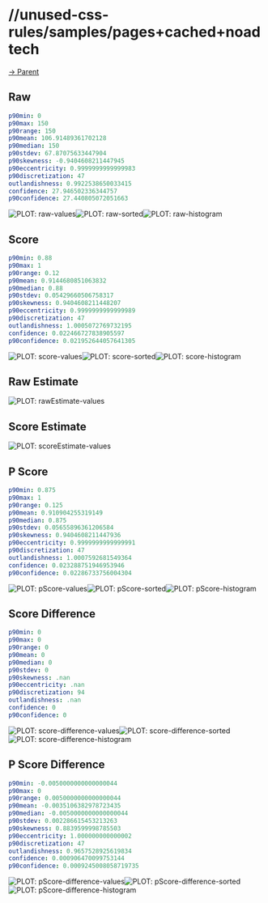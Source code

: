 
# //unused-css-rules/samples/pages+cached+noadtech

[→ Parent](../..)


## Raw


```yaml
p90min: 0
p90max: 150
p90range: 150
p90mean: 106.91489361702128
p90median: 150
p90stdev: 67.87075633447904
p90skewness: -0.9404608211447945
p90eccentricity: 0.9999999999999983
p90discretization: 47
outlandishness: 0.9922538650033415
confidence: 27.946502336344757
p90confidence: 27.440805072051663

```

![PLOT: raw-values](./raw/values.svg)![PLOT: raw-sorted](./raw/sorted.svg)![PLOT: raw-histogram](./raw/histogram.svg)
## Score


```yaml
p90min: 0.88
p90max: 1
p90range: 0.12
p90mean: 0.9144680851063832
p90median: 0.88
p90stdev: 0.05429660506758317
p90skewness: 0.9404608211448207
p90eccentricity: 0.9999999999999989
p90discretization: 47
outlandishness: 1.0005072769732195
confidence: 0.022466727838905597
p90confidence: 0.021952644057641305

```

![PLOT: score-values](./score/values.svg)![PLOT: score-sorted](./score/sorted.svg)![PLOT: score-histogram](./score/histogram.svg)
## Raw Estimate

![PLOT: rawEstimate-values](./rawEstimate/values.svg)
## Score Estimate

![PLOT: scoreEstimate-values](./scoreEstimate/values.svg)
## P Score


```yaml
p90min: 0.875
p90max: 1
p90range: 0.125
p90mean: 0.910904255319149
p90median: 0.875
p90stdev: 0.05655896361206584
p90skewness: 0.9404608211447936
p90eccentricity: 0.9999999999999991
p90discretization: 47
outlandishness: 1.0007592681549364
confidence: 0.023288751946953946
p90confidence: 0.02286733756004304

```

![PLOT: pScore-values](./pScore/values.svg)![PLOT: pScore-sorted](./pScore/sorted.svg)![PLOT: pScore-histogram](./pScore/histogram.svg)
## Score Difference


```yaml
p90min: 0
p90max: 0
p90range: 0
p90mean: 0
p90median: 0
p90stdev: 0
p90skewness: .nan
p90eccentricity: .nan
p90discretization: 94
outlandishness: .nan
confidence: 0
p90confidence: 0

```

![PLOT: score-difference-values](./score-difference/values.svg)![PLOT: score-difference-sorted](./score-difference/sorted.svg)![PLOT: score-difference-histogram](./score-difference/histogram.svg)
## P Score Difference


```yaml
p90min: -0.0050000000000000044
p90max: 0
p90range: 0.0050000000000000044
p90mean: -0.0035106382978723435
p90median: -0.0050000000000000044
p90stdev: 0.002286615453213263
p90skewness: 0.8839599998785503
p90eccentricity: 1.000000000000002
p90discretization: 47
outlandishness: 0.9657528925619834
confidence: 0.000906470099753144
p90confidence: 0.0009245008058719735

```

![PLOT: pScore-difference-values](./pScore-difference/values.svg)![PLOT: pScore-difference-sorted](./pScore-difference/sorted.svg)![PLOT: pScore-difference-histogram](./pScore-difference/histogram.svg)